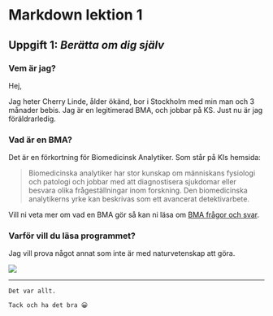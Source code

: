 # Markdown lektion 1
## Uppgift 1: _Berätta om dig själv_

### Vem är jag?

Hej,

Jag heter Cherry Linde, ålder ökänd, bor i Stockholm med min man och 3 månader bebis. Jag är en legitimerad BMA, och jobbar på KS. Just nu är jag föräldrarledig.


### Vad är en BMA?

Det är en förkortning för Biomedicinsk Analytiker. Som står på KIs hemsida:

>Biomedicinska analytiker har stor kunskap om människans fysiologi och patologi och jobbar med att diagnostisera sjukdomar eller besvara olika frågeställningar inom forskning. Den biomedicinska analytikerns yrke kan beskrivas som ett avancerat detektivarbete.
>

Vill ni veta mer om vad en BMA gör så kan ni läsa om [BMA frågor och svar](https://utbildning.ki.se/bli-student/alla-program/nyborjarprogram/biomedicinska-analytiker-programmet/vanliga-fragor-och-svar-biomedicinska-analytikerprogrammet).

### Varför vill du läsa programmet?

Jag vill prova något annat som inte är med naturvetenskap att göra.

![](https://tenor.com/view/hi-anime-funny-animals-cute-typist-gif-13720225.gif)

-----

```
Det var allt. 

Tack och ha det bra 😀
```
